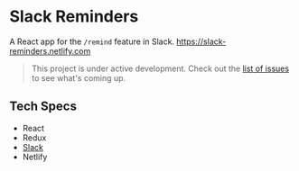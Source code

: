 # Slack Reminders
A React app for the `/remind` feature in Slack. https://slack-reminders.netlify.com

> This project is under active development. Check out the [list of issues](https://github.com/kvizcarra/slack-reminders/issues) to see what's coming up.

## Tech Specs
* React
* Redux
* [Slack](https://github.com/smallwins/slack)
* Netlify
